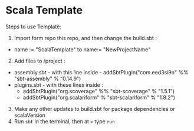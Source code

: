 # Scala Template

Steps to use Template:
1. Import form repo this repo, and then change the build.sbt :
  - name := "ScalaTemplate" to name:= "NewProjectName"
2. Add files to /project :
  - assembly.sbt - with this line inside - addSbtPlugin("com.eed3si9n" %% "sbt-assembly" % "0.14.9")
  - plugins.sbt - with these lines inside :
    - addSbtPlugin("org.scoverage" %% "sbt-scoverage" % "1.5.1")
    - addSbtPlugin("org.scalariform" % "sbt-scalariform" % "1.8.2")
3. Make any other updates to build.sbt for package dependencies or scalaVersion
4. Run `sbt` in the terminal, then at `>` type `run`